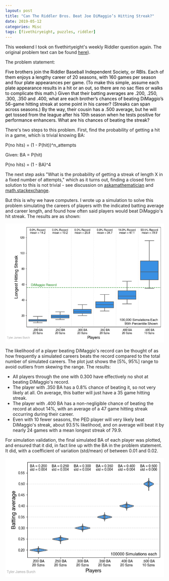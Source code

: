 ```yaml
---
layout: post
title: "Can The Riddler Bros. Beat Joe DiMaggio’s Hitting Streak?"
date: 2019-05-12
categories: Misc
tags: [fivethiryeight, puzzles, riddler]
---
```


This weekend I took on fivethirtyeight's weekly Riddler question again. The original problem text can be found [here](https://fivethirtyeight.com/features/can-the-riddler-bros-beat-joe-dimaggios-hitting-streak/)).

The problem statement:

<span style="color:black">
Five brothers join the Riddler Baseball Independent Society, or RBIs. Each of them enjoys a lengthy career of 20 seasons, with 160 games per season and four plate appearances per game. (To make this simple, assume each plate appearance results in a hit or an out, so there are no sac flies or walks to complicate this math.)
</span>

<span style="color:black">
Given that their batting averages are .200, .250, .300, .350 and .400, what are each brother’s chances of beating DiMaggio’s 56-game hitting streak at some point in his career? (Streaks can span across seasons.)
</span>

<span style="color:black">
By the way, their cousin has a .500 average, but he will get tossed from the league after his 10th season when he tests positive for performance enhancers. What are his chances of beating the streak?
</span>

There's two steps to this problem. First, find the probability of getting a hit in a game, which is trivial knowing BA:

P(no hits) = (1 - P(hit))^n_attempts

Given: BA = P(hit)

P(no hits) = (1 - BA)^4

The next step asks "What is the probability of getting a streak of length X in a fixed number of attempts," which as it turns out, finding a closed form solution to this is not trivial -  see discussion on [askamathematician](https://www.askamathematician.com/2010/07/q-whats-the-chance-of-getting-a-run-of-k-successes-in-n-bernoulli-trials-why-use-approximations-when-the-exact-answer-is-known/) and [math.stackexchange](https://math.stackexchange.com/questions/383704/probability-of-streaks).

But this is why we have computers. I wrote up a simulation to solve this problem simulating the careers of players with the indicated batting average and career length, and found how often said players would beat DiMaggio's hit streak. The results are as shown:

<img src="https://github.com/tjburch/puzzles/raw/master/riddler538_2019_May10/plots/longest_streaks.png">

The likelihood of a player beating DiMaggio's record can be thought of as how frequently a simulated careers beats the record compared to the total number of simulated careers. The plot just shows the [5%, 95%] range to avoid outliers from skewing the range. The results:

<ul>
<li>All players through the one with 0.300 have effectively no shot at beating DiMaggio's record.</li>
<li>The player with .350 BA has a 0.8% chance of beating it, so not very likely at all. On average, this batter will just have a 35 game hitting streak.</li>
<li>The player with .400 BA has a non-negligible chance of beating the record at about 14%, with an average of a 47 game hitting streak occurring during their career.</li>
<li>Even with 10 fewer seasons, the PED player will very likely beat DiMaggio's streak, about 93.5% likelihood, and on average will beat it by nearly 24 games with a mean longest streak of 79.9.</li>
</ul>

For simulation validation, the final simulated BA of each player was plotted, and ensured that it did, in fact line up with the BA in the problem statement. It did, with a coefficient of variation (std/mean) of between 0.01 and 0.02.

<img src="https://github.com/tjburch/puzzles/raw/master/riddler538_2019_May10/plots/simulated_ba.png">


